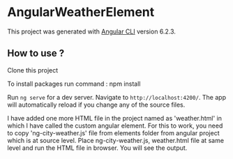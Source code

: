 # AngularWeatherElement

This project was generated with [Angular CLI](https://github.com/angular/angular-cli) version 6.2.3.

## How to use ?

Clone this project

To install packages run command : npm install

Run `ng serve` for a dev server. Navigate to `http://localhost:4200/`. The app will automatically reload if you change any of the source files.

I have added one more HTML file in the project named as 'weather.html' in which I have called the custom angular element.
For this to work, you need to copy 'ng-city-weather.js' file from elements folder from angular project which is at source level.
Place ng-city-weather.js, weather.html file at same level and run the HTML file in browser. You will see the output.

